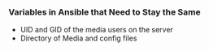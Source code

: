 ### Variables in Ansible that Need to Stay the Same

- UID and GID of the media users on the server
- Directory of Media and config files
